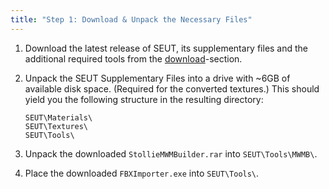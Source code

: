 ```yaml
---
title: "Step 1: Download & Unpack the Necessary Files"
---
```


1. Download the latest release of SEUT, its supplementary files and the additional required tools from the [download](https://space-engineers-modding.github.io/modding-reference/tools/3d-modelling/seut/download.html)-section.

2. Unpack the SEUT Supplementary Files into a drive with ~6GB of available disk space. (Required for the converted textures.) This should yield you the following structure in the resulting directory: 

    ```
    SEUT\Materials\
    SEUT\Textures\
    SEUT\Tools\
    ```

3. Unpack the downloaded `StollieMWMBuilder.rar` into `SEUT\Tools\MWMB\`.

4. Place the downloaded `FBXImporter.exe` into `SEUT\Tools\`.
